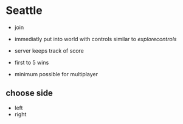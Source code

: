 # Seattle

- join
- immediatly put into world with controls similar to _explorecontrols_
- server keeps track of score
- first to 5 wins

- minimum possible for multiplayer

## choose side
- left
- right

